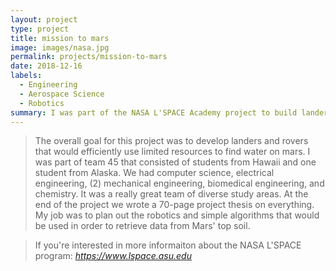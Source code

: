 ```yaml
---
layout: project
type: project
title: mission to mars 
image: images/nasa.jpg
permalink: projects/mission-to-mars
date: 2018-12-16
labels:
  - Engineering
  - Aerospace Science
  - Robotics
summary: I was part of the NASA L'SPACE Academy project to build landers and rovers for a theoretical mission to mars.
---
```

>The overall goal for this project was to develop landers and rovers that would efficiently use limited resources to find water on mars. I was part of team 45 that 
consisted of students from Hawaii and one student from Alaska. We had computer science, electrical engineering, (2) mechanical engineering, biomedical engineering, 
and chemistry. It was a really great team of diverse study areas. At the end of the project we wrote a 70-page project thesis on everything. 
My job was to plan out the robotics and simple algorithms that would be used in order to retrieve data from Mars' top soil. 

>If you're interested in more informaiton about the NASA L'SPACE program: *https://www.lspace.asu.edu*
